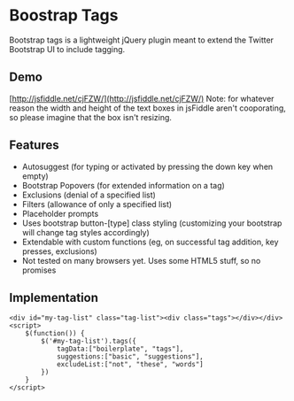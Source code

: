 # Boostrap Tags

Bootstrap tags is a lightweight jQuery plugin meant to extend the Twitter Bootstrap UI to include tagging. 

## Demo
[http://jsfiddle.net/cjFZW/](http://jsfiddle.net/cjFZW/)
Note: for whatever reason the width and height of the text boxes in jsFiddle aren't cooporating, so please imagine that the box isn't resizing.

## Features
- Autosuggest (for typing or activated by pressing the down key when empty)
- Bootstrap Popovers (for extended information on a tag)
- Exclusions (denial of a specified list)
- Filters (allowance of only a specified list)
- Placeholder prompts
- Uses bootstrap button-[type] class styling (customizing your bootstrap will change tag styles accordingly)
- Extendable with custom functions (eg, on successful tag addition, key presses, exclusions)
- Not tested on many browsers yet. Uses some HTML5 stuff, so no promises

## Implementation
	<div id="my-tag-list" class="tag-list"><div class="tags"></div></div>
	<script>
		$(function()) {
			$('#my-tag-list').tags({
				tagData:["boilerplate", "tags"],
				suggestions:["basic", "suggestions"],
				excludeList:["not", "these", "words"]
			})
		}
	</script>